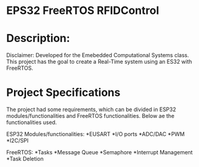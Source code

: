 # EPS32 FreeRTOS RFIDControl
# Description:
Disclaimer: Developed for the Emebedded Computational Systems class. This project has the goal to create a Real-Time system using an ES32 with FreeRTOS.  
# Project Specifications
The project had some requirements, which can be divided in ESP32 modules/functionalities and FreeRTOS functionalities.
Below ae the functionalities used.

ESP32 Modules/functionalities:
*EUSART
*I/O ports
*ADC/DAC
*PWM
*I2C/SPI

FreeRTOS:
*Tasks
*Message Queue
*Semaphore
*Interrupt Management
*Task Deletion

